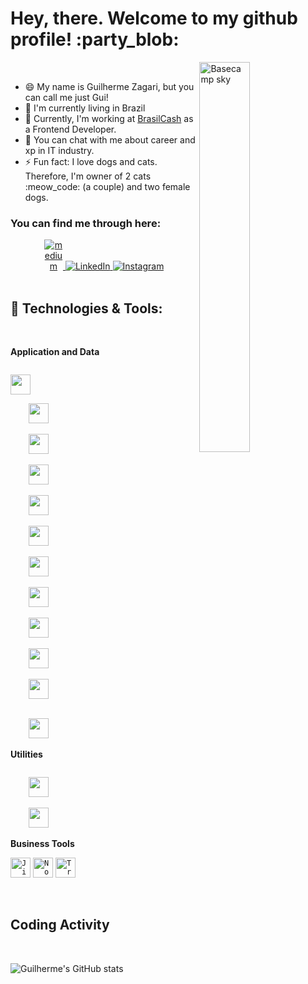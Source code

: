 # Hey, there. Welcome to my github profile! :party_blob:

<img align="right" width="40%" src="https://media.giphy.com/media/YxdQy6Vxbvb44/giphy.gif" alt="Basecamp sky" />

<!-- <img src="https://camo.githubusercontent.com/e8e7b06ecf583bc040eb60e44eb5b8e0ecc5421320a92929ce21522dbc34c891/68747470733a2f2f6d656469612e67697068792e636f6d2f6d656469612f6876524a434c467a6361737252346961377a2f67697068792e676966" width="30px" data-canonical-src="https://media.giphy.com/media/hvRJCLFzcasrR4ia7z/giphy.gif" style="max-width:100%;"> -->
<br/>

- 😄 My name is Guilherme Zagari, but you can call me just Gui!
- 🚩 I'm currently living in Brazil
- 🔭 Currently, I'm working at [BrasilCash](https://www.brasilcash.com.br/) as a Frontend Developer.
- 💬 You can chat with me about career and xp in IT industry.
- ⚡ Fun fact: I love dogs and cats. Therefore, I'm owner of 2 cats :meow_code: (a couple) and two female dogs.

### You can find me through here:

<div align="center">
<a href="https://guizagari.vercel.app/" rel="nofollow">
	<img src="https://user-images.githubusercontent.com/62578862/175121846-d4f25edd-bc47-4bd1-8eb5-ac0e1acf8f7b.svg" alt="medium" data-canonical-src="https://user-images.githubusercontent.com/62578862/175121846-d4f25edd-bc47-4bd1-8eb5-ac0e1acf8f7b.svg" style="max-width:30px;">
</a>
<a href="https://www.linkedin.com/in/guilherme-batalha-2b913448/" rel="nofollow">
	<img src="https://camo.githubusercontent.com/1598532a3542326fff0ea5e0481f39287c1a1a201b07b4fff95c5ecd6a30553e/68747470733a2f2f696d672e736869656c64732e696f2f62616467652f4c696e6b6564496e2d2532333030373742352e7376673f267374796c653d666c61742d737175617265266c6f676f3d6c696e6b6564696e266c6f676f436f6c6f723d7768697465" alt="LinkedIn" data-canonical-src="https://img.shields.io/badge/LinkedIn-%230077B5.svg?&amp;style=flat-square&amp;logo=linkedin&amp;logoColor=white" style="max-width:100%;">
</a>
<a href="https://www.instagram.com/gui_zagari/" rel="nofollow">
	<img src="https://camo.githubusercontent.com/b091cb88e26295fdc73b1f1f91d812216757930cb4d60f7951a07deff2a53fd5/68747470733a2f2f696d672e736869656c64732e696f2f62616467652f496e7374616772616d2d2532334534343035462e7376673f267374796c653d666c61742d737175617265266c6f676f3d696e7374616772616d266c6f676f436f6c6f723d7768697465" alt="Instagram" data-canonical-src="https://img.shields.io/badge/Instagram-%23E4405F.svg?&amp;style=flat-square&amp;logo=instagram&amp;logoColor=white" style="max-width:100%;">
</a>
</div>

<br/>

## :rocket: Technologies & Tools:

<br/>

**Application and Data**

<code>
<img src="https://cdn.jsdelivr.net/gh/devicons/devicon/icons/git/git-original.svg" width="32" height="32"/>
</code>
<code>
	<img src="https://cdn.jsdelivr.net/gh/devicons/devicon/icons/react/react-original.svg" width="32" height="32"/>
</code>
<code>
	<img src="https://cdn.jsdelivr.net/gh/devicons/devicon/icons/jest/jest-plain.svg" width="32" height="32"/>
</code>
<code>
	<img src="https://cdn.jsdelivr.net/gh/devicons/devicon/icons/javascript/javascript-original.svg" width="32" height="32"/>
</code>
<code>
	<img src="https://cdn.jsdelivr.net/gh/devicons/devicon/icons/typescript/typescript-original.svg" width="32" height="32"/>    
</code>
<code>
	<img src="https://cdn.jsdelivr.net/gh/devicons/devicon/icons/nodejs/nodejs-original.svg" width="32" height="32"/>
</code>
<code>
	<img src="https://cdn.jsdelivr.net/gh/devicons/devicon/icons/html5/html5-original.svg" width="32" height="32"/>
</code>
<code>
	<img src="https://cdn.jsdelivr.net/gh/devicons/devicon/icons/typescript/typescript-original.svg" width="32" height="32"/>    
</code>
<code>
	<img src="https://cdn.jsdelivr.net/gh/devicons/devicon/icons/css3/css3-original.svg" width="32" height="32"/>
</code>
<code>
	<img src="https://cdn.jsdelivr.net/gh/devicons/devicon/icons/mysql/mysql-original.svg" width="32" height="32"/>
</code>
<code>
	<img src="https://cdn.jsdelivr.net/gh/devicons/devicon/icons/bootstrap/bootstrap-plain.svg" width="32" height="32"/>
	
</code>
<code>
	<img src="https://cdn.jsdelivr.net/gh/devicons/devicon/icons/mongodb/mongodb-original.svg" width="32" height="32"/>
</code>

**Utilities**

<code>
	<img src="https://cdn.jsdelivr.net/gh/devicons/devicon/icons/vscode/vscode-original.svg" width="32" height="32"/>
</code>
<code>
	<img src="https://cdn.jsdelivr.net/gh/devicons/devicon/icons/npm/npm-original-wordmark.svg" width="32" height="32"/>
</code>

**Business Tools**

<code><img height="32" src="https://cdn.worldvectorlogo.com/logos/jira-1.svg" alt="Jira"/></code>
<code><img height="32" src="https://cdn.iconscout.com/icon/free/png-512/notion-1693557-1442598.png" alt="Notion"/></code>
<code><img height="32" src="https://cdn.iconscout.com/icon/free/png-512/trello-6-569395.png" alt="Trello"/></code>

<br/>

## Coding Activity

<br/>

![Guilherme's GitHub stats](https://github-readme-stats.vercel.app/api?username=Gui-Devz&show_icons=true&theme=dark&hide_border=true&cache_seconds=2000&include_all_commits=true&count_private=true)

<!--
**EvyOliveira/EvyOliveira** is a ✨ _special_ ✨ repository because its `README.md` (this file) appears on your GitHub profile.

Here are some ideas to get you started:

- 🔭 I’m currently working on ...
- 🌱 I’m currently learning ...
- 👯 I’m looking to collaborate on ...
- 🤔 I’m looking for help with ...
- 💬 Ask me about ...
- 📫 How to reach me: ...
- 😄 Pronouns: ...
- ⚡ Fun fact: ...
-->
